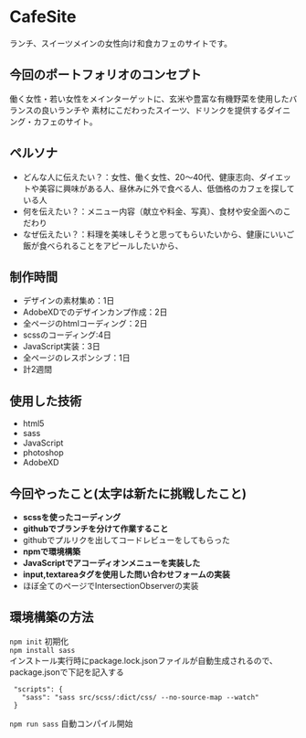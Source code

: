 # CafeSite
ランチ、スイーツメインの女性向け和食カフェのサイトです。


## 今回のポートフォリオのコンセプト
働く女性・若い女性をメインターゲットに、玄米や豊富な有機野菜を使用したバランスの良いランチや
素材にこだわったスイーツ、ドリンクを提供するダイニング・カフェのサイト。


## ペルソナ
 - どんな人に伝えたい？：女性、働く女性、20〜40代、健康志向、ダイエットや美容に興味がある人、昼休みに外で食べる人、低価格のカフェを探している人
 - 何を伝えたい？：メニュー内容（献立や料金、写真）、食材や安全面へのこだわり
 - なぜ伝えたい？：料理を美味しそうと思ってもらいたいから、健康にいいご飯が食べられることをアピールしたいから、
                
  
## 制作時間
 - デザインの素材集め：1日
 - AdobeXDでのデザインカンプ作成：2日
 - 全ページのhtmlコーディング：2日
 - scssのコーディング:4日
 - JavaScript実装：3日
 - 全ページのレスポンシブ：1日
 - 計2週間



## 使用した技術
 - html5
 - sass
 - JavaScript
 - photoshop
 - AdobeXD


## 今回やったこと(太字は新たに挑戦したこと)
- **scssを使ったコーディング**
- **githubでブランチを分けて作業すること**
- githubでプルリクを出してコードレビューをしてもらった
- **npmで環境構築** 
- **JavaScriptでアコーディオンメニューを実装した**
- **input,textareaタグを使用した問い合わせフォームの実装**
- ほぼ全てのページでIntersectionObserverの実装


## 環境構築の方法
  `npm init` 初期化<br>
  `npm install sass`<br>
  インストール実行時にpackage.lock.jsonファイルが自動生成されるので、package.jsonで下記を記入する
 ```
  "scripts": {
    "sass": "sass src/scss/:dict/css/ --no-source-map --watch"
  }
  ```
  `npm run sass` 自動コンパイル開始